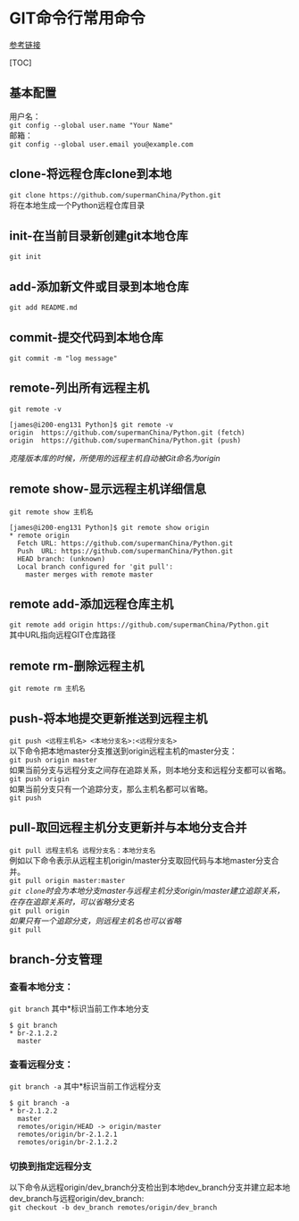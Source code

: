 # GIT命令行常用命令
[参考链接](http://www.ruanyifeng.com/blog/2014/06/git_remote.html)

[TOC]

## 基本配置
用户名：  
`git config --global user.name "Your Name"`  
邮箱：  
`git config --global user.email you@example.com`


## clone-将远程仓库clone到本地 
`git clone https://github.com/supermanChina/Python.git`  
将在本地生成一个Python远程仓库目录

## init-在当前目录新创建git本地仓库 
`git init`

## add-添加新文件或目录到本地仓库
  
`git add README.md`
## commit-提交代码到本地仓库
  
`git commit -m "log message"`

## remote-列出所有远程主机 
`git remote -v`
```
[james@i200-eng131 Python]$ git remote -v
origin	https://github.com/supermanChina/Python.git (fetch)
origin	https://github.com/supermanChina/Python.git (push)
```
*克隆版本库的时候，所使用的远程主机自动被Git命名为origin*
## remote show-显示远程主机详细信息
`git remote show 主机名`
```
[james@i200-eng131 Python]$ git remote show origin
* remote origin
  Fetch URL: https://github.com/supermanChina/Python.git
  Push  URL: https://github.com/supermanChina/Python.git
  HEAD branch: (unknown)
  Local branch configured for 'git pull':
    master merges with remote master
```

## remote add-添加远程仓库主机  
`git remote add origin https://github.com/supermanChina/Python.git`  
其中URL指向远程GIT仓库路径

## remote rm-删除远程主机  
`git remote rm 主机名`

## push-将本地提交更新推送到远程主机
`git push <远程主机名> <本地分支名>:<远程分支名>`  
以下命令把本地master分支推送到origin远程主机的master分支：  
`git push origin master`  
如果当前分支与远程分支之间存在追踪关系，则本地分支和远程分支都可以省略。  
`git push origin`  
如果当前分支只有一个追踪分支，那么主机名都可以省略。  
`git push`

## pull-取回远程主机分支更新并与本地分支合并
`git pull 远程主机名 远程分支名：本地分支名`  
例如以下命令表示从远程主机origin/master分支取回代码与本地master分支合并。  
`git pull origin master:master`  
*`git clone`时会为本地分支master与远程主机分支origin/master建立追踪关系，在存在追踪关系时，可以省略分支名*  
`git pull origin`  
*如果只有一个追踪分支，则远程主机名也可以省略*  
`git pull`

## branch-分支管理
### 查看本地分支：
`git branch`  其中*标识当前工作本地分支  
```
$ git branch  
* br-2.1.2.2  
  master  
```
### 查看远程分支：
`git branch -a`  其中*标识当前工作远程分支  
```
$ git branch -a  
* br-2.1.2.2  
  master  
  remotes/origin/HEAD -> origin/master  
  remotes/origin/br-2.1.2.1  
  remotes/origin/br-2.1.2.2  
```
### 切换到指定远程分支
以下命令从远程origin/dev_branch分支检出到本地dev_branch分支并建立起本地dev_branch与远程origin/dev_branch:  
`git checkout -b dev_branch remotes/origin/dev_branch`